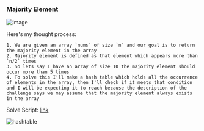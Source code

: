 <h3> Majority Element </h3>

![image](https://github.com/h4ckyou/h4ckyou.github.io/assets/127159644/9036ec1c-9d08-45a0-9f16-3b46d76ae99d)

Here's my thought process:

```
1. We are given an array `nums` of size `n` and our goal is to return the majority element in the array
2. Majority element is defined as that element which appears more than `n/2` times
3. So lets say I have an array of size 10 the majority element should occur more than 5 times
4. To solve this I'll make a hash table which holds all the occurrence of elements in the array, then I'll check if it meets that condition and I will be expecting it to reach because the description of the challenge says we may assume that the majority element always exists in the array
```

Solve Script: [link](https://github.com/h4ckyou/h4ckyou.github.io/blob/main/posts/programming/Leetcode/Majority%20Element/solve.py)

![hashtable](https://github.com/h4ckyou/h4ckyou.github.io/assets/127159644/a19e51a3-e8d1-40a4-8c15-c93d9df0140b)
